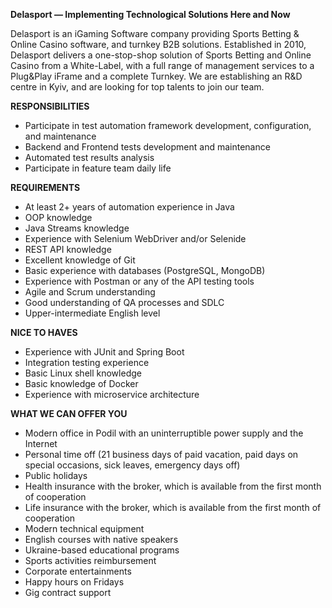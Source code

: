 **Delasport — Implementing Technological Solutions Here and Now**

Delasport is an iGaming Software company providing Sports Betting & Online
Casino software, and turnkey B2B solutions. Established in 2010, Delasport
delivers a one-stop-shop solution of Sports Betting and Online Casino from a
White-Label, with a full range of management services to a Plug&Play iFrame
and a complete Turnkey. We are establishing an R&D centre in Kyiv, and are
looking for top talents to join our team.

**RESPONSIBILITIES**

  * Participate in test automation framework development, configuration, and maintenance 
  * Backend and Frontend tests development and maintenance 
  * Automated test results analysis 
  * Participate in feature team daily life 

**REQUIREMENTS**

  * At least 2+ years of automation experience in Java 
  * OOP knowledge 
  * Java Streams knowledge 
  * Experience with Selenium WebDriver and/or Selenide 
  * REST API knowledge 
  * Excellent knowledge of Git 
  * Basic experience with databases (PostgreSQL, MongoDB) 
  * Experience with Postman or any of the API testing tools 
  * Agile and Scrum understanding 
  * Good understanding of QA processes and SDLC 
  * Upper-intermediate English level 

**NICE TO HAVES**

  * Experience with JUnit and Spring Boot 
  * Integration testing experience 
  * Basic Linux shell knowledge 
  * Basic knowledge of Docker 
  * Experience with microservice architecture 

**WHAT WE CAN OFFER YOU**

  * Modern office in Podil with an uninterruptible power supply and the Internet
  * Personal time off (21 business days of paid vacation, paid days on special occasions, sick leaves, emergency days off)
  * Public holidays
  * Health insurance with the broker, which is available from the first month of cooperation
  * Life insurance with the broker, which is available from the first month of cooperation
  * Modern technical equipment
  * English courses with native speakers
  * Ukraine-based educational programs
  * Sports activities reimbursement
  * Corporate entertainments
  * Happy hours on Fridays
  * Gig contract support